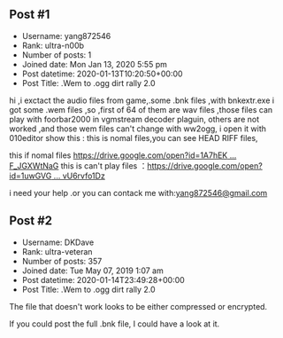 ## Post #1
- Username: yang872546
- Rank: ultra-n00b
- Number of posts: 1
- Joined date: Mon Jan 13, 2020 5:55 pm
- Post datetime: 2020-01-13T10:20:50+00:00
- Post Title: .Wem to .ogg dirt rally 2.0

hi ,i exctact the audio files from game,.some .bnk files ,with bnkextr.exe   i got some .wem files ,so ,first of 64 of them are wav files ,those files can play with foorbar2000 in  vgmstream decoder plaguin, others are not worked ,and those wem files can't change with ww2ogg, i open it with 010editor show this :[](https://imgchr.com/i/lHlMTg)
this is nomal files,you can see HEAD RIFF files,


this if nomal files [https://drive.google.com/open?id=1A7hEK ... F_JGXWtNaG](https://drive.google.com/open?id=1A7hEKxMTAm7ow0Hr_oGVyfF_JGXWtNaG)
this is can't play files ：[https://drive.google.com/open?id=1uwGVG ... vU6rvfo1Dz](https://drive.google.com/open?id=1uwGVGCdkn158109zt9YbZqvU6rvfo1Dz)

i need your help .or you can contack me with:[yang872546@gmail.com](mailto:yang872546@gmail.com)
## Post #2
- Username: DKDave
- Rank: ultra-veteran
- Number of posts: 357
- Joined date: Tue May 07, 2019 1:07 am
- Post datetime: 2020-01-14T23:49:28+00:00
- Post Title: .Wem to .ogg dirt rally 2.0

The file that doesn't work looks to be either compressed or encrypted.

If you could post the full .bnk file, I could have a look at it.
